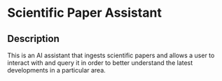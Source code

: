 # Scientific Paper Assistant

## Description

This is an AI assistant that ingests scientific papers and allows a user to interact with and query it in order to better understand the latest developments in a particular area.
